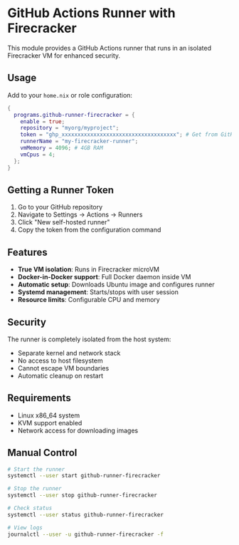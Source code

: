 # GitHub Actions Runner with Firecracker

This module provides a GitHub Actions runner that runs in an isolated Firecracker VM for enhanced security.

## Usage

Add to your `home.nix` or role configuration:

```nix
{
  programs.github-runner-firecracker = {
    enable = true;
    repository = "myorg/myproject";
    token = "ghp_xxxxxxxxxxxxxxxxxxxxxxxxxxxxxxxxxxxx"; # Get from GitHub repo settings
    runnerName = "my-firecracker-runner";
    vmMemory = 4096; # 4GB RAM
    vmCpus = 4;
  };
}
```

## Getting a Runner Token

1. Go to your GitHub repository
2. Navigate to Settings → Actions → Runners
3. Click "New self-hosted runner"
4. Copy the token from the configuration command

## Features

- **True VM isolation**: Runs in Firecracker microVM
- **Docker-in-Docker support**: Full Docker daemon inside VM
- **Automatic setup**: Downloads Ubuntu image and configures runner
- **Systemd management**: Starts/stops with user session
- **Resource limits**: Configurable CPU and memory

## Security

The runner is completely isolated from the host system:
- Separate kernel and network stack
- No access to host filesystem
- Cannot escape VM boundaries
- Automatic cleanup on restart

## Requirements

- Linux x86_64 system
- KVM support enabled
- Network access for downloading images

## Manual Control

```bash
# Start the runner
systemctl --user start github-runner-firecracker

# Stop the runner
systemctl --user stop github-runner-firecracker

# Check status
systemctl --user status github-runner-firecracker

# View logs
journalctl --user -u github-runner-firecracker -f
```